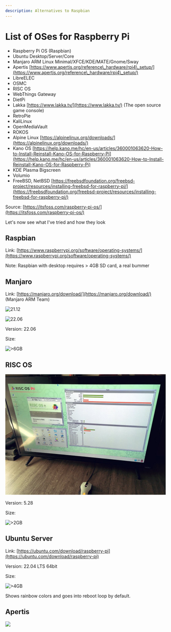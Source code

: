 ```yaml
---
description: Alternatives to Raspbian
---
```


# List of OSes for Raspberry Pi

* Raspberry Pi OS (Raspbian)
* Ubuntu Desktop/Server/Core
* Manjaro ARM Linux Minimal/XFCE/KDE/MATE/Gnome/Sway
* Apertis [https://www.apertis.org/reference\_hardware/rpi4\_setup/](https://www.apertis.org/reference\_hardware/rpi4\_setup/)
* LibreELEC
* OSMC
* RISC OS
* WebThings Gateway
* DietPi
* Lakka [https://www.lakka.tv/](https://www.lakka.tv/) (The open source game console)
* RetroPie
* KaliLinux
* OpenMediaVault
* ROKOS
* Alpine Linux [https://alpinelinux.org/downloads/](https://alpinelinux.org/downloads/)
* Kano OS [https://help.kano.me/hc/en-us/articles/360001063620-How-to-Install-Reinstall-Kano-OS-for-Raspberry-Pi](https://help.kano.me/hc/en-us/articles/360001063620-How-to-Install-Reinstall-Kano-OS-for-Raspberry-Pi)
* KDE Plasma Bigscreen
* Volumio
* FreeBSD, NetBSD [https://freebsdfoundation.org/freebsd-project/resources/installing-freebsd-for-raspberry-pi/](https://freebsdfoundation.org/freebsd-project/resources/installing-freebsd-for-raspberry-pi/)

Source: [https://itsfoss.com/raspberry-pi-os/](https://itsfoss.com/raspberry-pi-os/)

Let's now see what I've tried and how they look

## Raspbian

Link: [https://www.raspberrypi.org/software/operating-systems/](https://www.raspberrypi.org/software/operating-systems/)

Note: Raspbian with desktop requires > 4GB SD card, a real bummer

## Manjaro

Link: [https://manjaro.org/download/](https://manjaro.org/download/) (Manjaro ARM Team)

![21.12](../.gitbook/assets/Screenshot\_2022-02-22\_19-44-33.jpg)

![22.06](<../.gitbook/assets/2022-07-04 11\_35\_15-Greenshot.png>)

Version: 22.06

Size:

![>6GB](<../.gitbook/assets/2022-07-04 11\_58\_30-MiniTool Partition Wizard Free 12.6.png>)

## RISC OS

![](<../.gitbook/assets/2022-07-03 17-23-12.JPG>)

Version: 5.28

Size:

![>2GB](<../.gitbook/assets/2022-07-03 20\_45\_58-MiniTool Partition Wizard Free 12.6.png>)

## Ubuntu Server

Link: [https://ubuntu.com/download/raspberry-pi](https://ubuntu.com/download/raspberry-pi)

Version: 22.04 LTS 64bit

Size:

![>4GB](<../.gitbook/assets/2022-07-03 21\_10\_11-MiniTool Partition Wizard Free 12.6.png>)

Shows rainbow colors and goes into reboot loop by default.

## Apertis

![](../.gitbook/assets/IMG\_5732.jpg)
